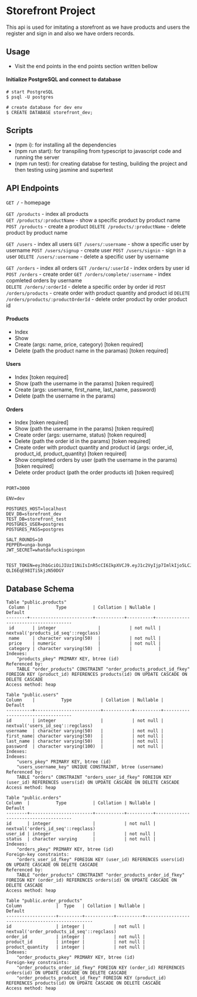 # Storefront Project

This api is used for imitating a storefront as we have products and users the register and sign in and also we have orders records.

## Usage 

- Visit the end points in the end points section written bellow

#### Initialize PostgreSQL and connect to database

```shell
# start PostgreSQL
$ psql -U postgres

# create database for dev env
$ CREATE DATABASE storefront_dev;
```


## Scripts

* (npm i): for installing all the dependencies
* (npm run start): for transpiling from typescript to javascript code and running the server
* (npm run test): for creating databse for testing, building the project and then testing using jasmine and supertest


## API Endpoints

`GET /` - homepage

`GET /products` - index all products\
`GET /products/:productName` - show a specific product by product name\
`POST /products` - create a product
`DELETE /products/:productName` - delete product by product name

`GET /users` - index all users
`GET /users/:username` - show a specific user by username
`POST /users/signup` - create user
`POST /users/signin` - sign in a user
`DELETE /users/:username` - delete a specific user by username

`GET /orders` - index all orders
`GET /orders/:userId` - index orders by user id
`POST /orders` - create order 
`GET /orders/complete/:username` - index copmleted orders by username   
`DELETE /orders/:orderId` - delete a specific order by order id
`POST /orders/products` - create order with product quantity and product id 
`DELETE /orders/products/:productOrderId` - delete order product by order product id


#### Products
- Index
- Show 
- Create (args: name, price, category) [token required]
- Delete (path the product name in the paramas) [token required]

#### Users
- Index [token required]
- Show (path the username in the params) [token required]
- Create (args: username, first_name, last_name, password)
- Delete (path the username in the params)

#### Orders
- Index [token required]
- Show (path the username in the params) [token required]
- Create order (args: username, status) [token required]
- Delete (path the order id in the params) [token required]
- Create order with product quantity and product id (args: order_id, product_id, product_quantity) [token required]
- Show completed orders by user (path the username in the params) [token required]
- Delete order product (path the order products id) [token required]






```shell

PORT=3000

ENV=dev

POSTGRES_HOST=localhost
DEV_DB=storefront_dev
TEST_DB=storefront_test
POSTGRES_USER=postgres
POSTGRES_PASS=postgres

SALT_ROUNDS=10
PEPPER=unga-bunga
JWT_SECRET=whatdafuckisgoingon


TEST_TOKEN=eyJhbGciOiJIUzI1NiIsInR5cCI6IkpXVCJ9.eyJ1c2VyIjp7ImlkIjo5LCJ1c2VybmFtZSI6IjdhbWFkYSIsImZpcnN0X25hbWUiOiJtb2hhbWVkIiwibGFzdF9uYW1lIjoia2hhbGlsIiwicGFzc3dvcmQiOiIkMmIkMTAkZjNES2s0V0h1VDhnbEhVTURVbFAuLnVkUTk3Z2FuUjNDV2tJbHdDb0JML3FhZm16ZmhaSy4ifSwiaWF0IjoxNjcyMDczNjUwfQ.F39QMEN7aVEjJoNvC7hT-QLI6EqE98ITiSkjzN50DGY

```

## Database Schema


``` shell
Table "public.products"
 Column |          Type          | Collation | Nullable |               Default                
--------+------------------------+-----------+----------+--------------------------------------
 id       | integer                |           | not null | nextval('products_id_seq'::regclass)
 name     | character varying(50)  |           | not null | 
 price    | numeric                |           | not null | 
 category | character varying(50)  |           |          | 
Indexes:
    "products_pkey" PRIMARY KEY, btree (id)
Referenced by:
    TABLE "order_products" CONSTRAINT "order_products_product_id_fkey" FOREIGN KEY (product_id) REFERENCES products(id) ON UPDATE CASCADE ON DELETE CASCADE
Access method: heap
```

```shell
Table "public.users"
Column    |          Type           | Collation | Nullable |              Default              
----------+-------------------------+-----------+----------+-----------------------------------
id        | integer                 |           | not null | nextval('users_id_seq'::regclass)
username  | character varying(50)   |           | not null |
first_name| character varying(50)   |           | not null |
last_name | character varying(50)   |           | not null |
password  | character varying(100)  |           | not null |
Indexes:
Indexes:
    "users_pkey" PRIMARY KEY, btree (id)
    "users_username_key" UNIQUE CONSTRAINT, btree (username)
Referenced by:
    TABLE "orders" CONSTRAINT "orders_user_id_fkey" FOREIGN KEY (user_id) REFERENCES users(id) ON UPDATE CASCADE ON DELETE CASCADE
Access method: heap
```



```shell
Table "public.orders"
Column  |          Type          | Collation | Nullable |              Default               
--------+------------------------+-----------+----------+--------------------------------------
id      | integer                |           | not null | nextval('orders_id_seq'::regclass)
user_id | integer                |           | not null |
status  | character varying      |           | not null |
Indexes:
    "orders_pkey" PRIMARY KEY, btree (id)
Foreign-key constraints:
    "orders_user_id_fkey" FOREIGN KEY (user_id) REFERENCES users(id) ON UPDATE CASCADE ON DELETE CASCADE
Referenced by:
    TABLE "order_products" CONSTRAINT "order_products_order_id_fkey" FOREIGN KEY (order_id) REFERENCES orders(id) ON UPDATE CASCADE ON DELETE CASCADE
Access method: heap
```


```shell
Table "public.order_products"
Column             |  Type   | Collation | Nullable |                  Default                   
-------------------+---------+-----------+----------+--------------------------------------------------
id                 | integer |           | not null | nextval('order_products_id_seq'::regclass)
order_id           | integer |           | not null |
product_id         | integer |           | not null |
product_quantity   | integer |           | not null |
Indexes:
    "order_products_pkey" PRIMARY KEY, btree (id)
Foreign-key constraints:
    "order_products_order_id_fkey" FOREIGN KEY (order_id) REFERENCES orders(id) ON UPDATE CASCADE ON DELETE CASCADE
    "order_products_product_id_fkey" FOREIGN KEY (product_id) REFERENCES products(id) ON UPDATE CASCADE ON DELETE CASCADE
Access method: heap
```


